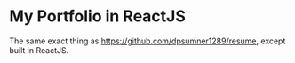 # My Portfolio in ReactJS

The same exact thing as <a href="https://github.com/dpsumner1289/resume" target="_blank">https://github.com/dpsumner1289/resume</a>, except built in ReactJS.
